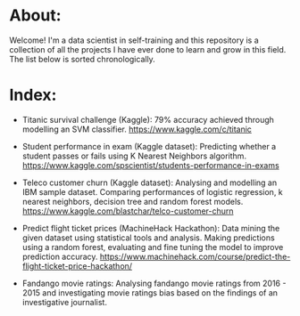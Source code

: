 # About:
Welcome! I'm a data scientist in self-training and this repository is a collection of all the projects I have ever done to learn and grow in this field.
The list below is sorted chronologically.



# Index:

* Titanic survival challenge (Kaggle): 79% accuracy achieved through modelling an SVM classifier.
https://www.kaggle.com/c/titanic

* Student performance in exam (Kaggle dataset): Predicting whether a student passes or fails using K Nearest Neighbors algorithm.
https://www.kaggle.com/spscientist/students-performance-in-exams

* Teleco customer churn (Kaggle dataset): Analysing and modelling an IBM sample dataset. Comparing performances of logistic regression, k nearest neighbors, decision tree and random forest models.
https://www.kaggle.com/blastchar/telco-customer-churn

* Predict flight ticket prices (MachineHack Hackathon): Data mining the given dataset using statistical tools and analysis. Making predictions using a random forest, evaluating and fine tuning the model to improve prediction accuracy.
https://www.machinehack.com/course/predict-the-flight-ticket-price-hackathon/

* Fandango movie ratings: Analysing fandango movie ratings from 2016 - 2015 and investigating movie ratings bias based on the findings of an investigative journalist.
